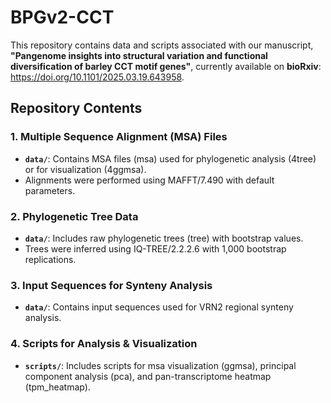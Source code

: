 # **BPGv2-CCT**

This repository contains data and scripts associated with our manuscript, **"Pangenome insights into structural variation and functional diversification of barley CCT motif genes"**, currently available on **bioRxiv**: https://doi.org/10.1101/2025.03.19.643958.  

## **Repository Contents**  

### **1. Multiple Sequence Alignment (MSA) Files**  
- **`data/`**: Contains MSA files (msa) used for phylogenetic analysis (4tree) or for visualization (4ggmsa).  
- Alignments were performed using MAFFT/7.490 with default parameters.  

### **2. Phylogenetic Tree Data**  
- **`data/`**: Includes raw phylogenetic trees (tree) with bootstrap values.  
- Trees were inferred using IQ-TREE/2.2.2.6 with 1,000 bootstrap replications.  

### **3. Input Sequences for Synteny Analysis**  
- **`data/`**: Contains input sequences used for VRN2 regional synteny analysis.  

### **4. Scripts for Analysis & Visualization**  
- **`scripts/`**: Includes scripts for msa visualization (ggmsa), principal component analysis (pca), and pan-transcriptome heatmap (tpm_heatmap).  
